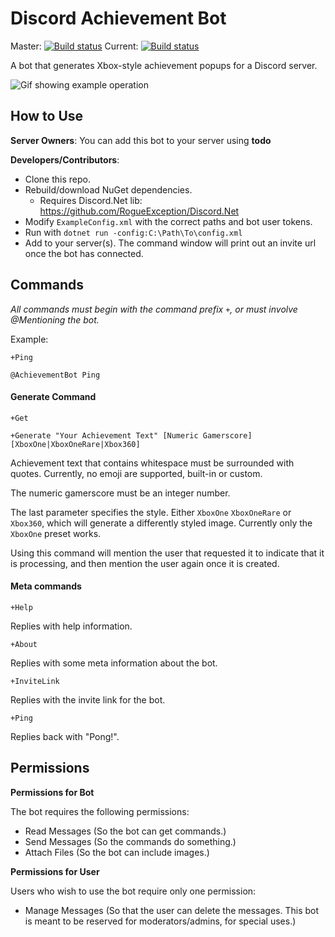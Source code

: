 # Discord Achievement Bot
Master: [![Build status](https://ci.appveyor.com/api/projects/status/9ap9d3d2cb6uw36s/branch/master?svg=true)](https://ci.appveyor.com/project/Chris-Johnston/discordachievementbot/branch/master)
Current: [![Build status](https://ci.appveyor.com/api/projects/status/9ap9d3d2cb6uw36s?svg=true)](https://ci.appveyor.com/project/Chris-Johnston/discordachievementbot)

A bot that generates Xbox-style achievement popups for a Discord server.

![Gif showing example operation][ExampleGif]

## How to Use

**Server Owners**: You can add this bot to your server using **todo**

**Developers/Contributors**:

- Clone this repo.
- Rebuild/download NuGet dependencies.
  - Requires Discord.Net lib: https://github.com/RogueException/Discord.Net
- Modify `ExampleConfig.xml` with the correct paths and bot user tokens.
- Run with `dotnet run -config:C:\Path\To\config.xml`
- Add to your server(s). The command window will print out an invite url once the bot has connected.


## Commands

_All commands must begin with the command prefix `+`, or must involve @Mentioning the bot._

Example:

```
+Ping

@AchievementBot Ping
```

#### Generate Command

```
+Get

+Generate "Your Achievement Text" [Numeric Gamerscore] [XboxOne|XboxOneRare|Xbox360]
```

Achievement text that contains whitespace must be surrounded with quotes. Currently,
no emoji are supported, built-in or custom.

The numeric gamerscore must be an integer number.

The last parameter specifies the style. Either `XboxOne` `XboxOneRare` or `Xbox360`,
which will generate a differently styled image. Currently only the `XboxOne`
preset works.

Using this command will mention the user that requested it to indicate that it is processing, and then mention the user again once it is created.

#### Meta commands

```
+Help
```

Replies with help information.

```
+About
```

Replies with some meta information about the bot.

```
+InviteLink
```

Replies with the invite link for the bot.

```
+Ping
```

Replies back with "Pong!".


## Permissions

**Permissions for Bot**

The bot requires the following permissions:

- Read Messages (So the bot can get commands.)
- Send Messages (So the commands do something.)
- Attach Files (So the bot can include images.)

**Permissions for User**

Users who wish to use the bot require only one permission:

- Manage Messages (So that the user can delete the messages. This bot is meant to be reserved for moderators/admins, for special uses.)

[ExampleGif]: http://i.imgur.com/9lzwx6j.gif
